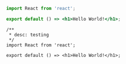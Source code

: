 ```jsx | pure
import React from 'react';

export default () => <h1>Hello World!</h1>;
```

```tsx
/**
 * desc: testing
 */
import React from 'react';

export default () => <h1>Hello World!</h1>;
```

<code src="./demo-missing-react.tsx" hideActions='["CSB"]' />